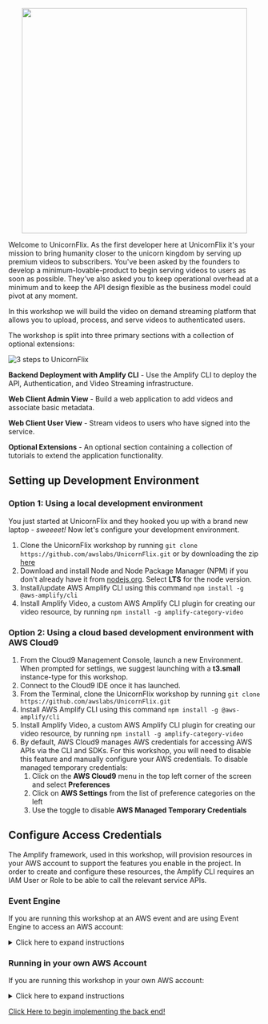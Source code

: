 <p align="center">
  <img src="https://www.amplify-video.com/unicornflix/logo.png" width="450">
</p>

Welcome to UnicornFlix. As the first developer here at UnicornFlix it's your mission to bring humanity closer to the unicorn kingdom by serving up premium videos to subscribers. You've been asked by the founders to develop a minimum-lovable-product to begin serving videos to users as soon as possible. They've also asked you to keep operational overhead at a minimum and to keep the API design flexible as the business model could pivot at any moment.

In this workshop we will build the video on demand streaming platform that allows you to upload, process, and serve videos to authenticated users.

The workshop is split into three primary sections with a collection of optional extensions:

![3 steps to UnicornFlix](https://www.amplify-video.com/unicornflix/steps.png)

**Backend Deployment with Amplify CLI** - Use the Amplify CLI to deploy the API, Authentication, and Video Streaming infrastructure.

**Web Client Admin View** - Build a web application to add videos and associate basic metadata.

**Web Client User View** - Stream videos to users who have signed into the service.

**Optional Extensions** - An optional section containing a collection of tutorials to extend the application functionality.

## Setting up Development Environment


### Option 1: Using a local development environment

You just started at UnicornFlix and they hooked you up with a brand new laptop - _sweeeet!_ Now let's configure your development environment. 

1. Clone the UnicornFlix workshop by running `git clone https://github.com/awslabs/UnicornFlix.git` or by downloading the zip [here](https://github.com/awslabs/unicornflix/archive/master.zip)
1. Download and install Node and Node Package Manager (NPM) if you don't already have it from [nodejs.org](https://nodejs.org/en/download/). Select **LTS** for the node version.
1. Install/update AWS Amplify CLI using this command `npm install -g @aws-amplify/cli`
1. Install Amplify Video, a custom AWS Amplify CLI plugin for creating our video resource, by running `npm install -g amplify-category-video`


### Option 2: Using a cloud based development environment with AWS Cloud9

1. From the Cloud9 Management Console, launch a new Environment. When prompted for settings, we suggest launching with a **t3.small** instance-type for this workshop. 
1. Connect to the Cloud9 IDE once it has launched. 
1. From the Terminal, clone the UnicornFlix workshop by running `git clone https://github.com/awslabs/UnicornFlix.git`
1. Install AWS Amplify CLI using this command `npm install -g @aws-amplify/cli`
1. Install Amplify Video, a custom AWS Amplify CLI plugin for creating our video resource, by running `npm install -g amplify-category-video`
1. By default, AWS Cloud9 manages AWS credentials for accessing AWS APIs via the CLI and SDKs. For this workshop, you will need to disable this feature and manually configure your AWS credentials. To disable managed temporary credentials:
    1. Click on the **AWS Cloud9** menu in the top left corner of the screen and select **Preferences**
    1. Click on **AWS Settings** from the list of preference categories on the left
    1. Use the toggle to disable **AWS Managed Temporary Credentials** 


## Configure Access Credentials

The Amplify framework, used in this workshop, will provision resources in your AWS account to support the features you enable in the project. In order to create and configure these resources, the Amplify CLI requires an IAM User or Role to be able to call the relevant service APIs. 

### Event Engine

If you are running this workshop at an AWS event and are using Event Engine to access an AWS account:

<details>
    <summary>Click here to expand instructions</summary>

1. Obtain your hash from the event lead and visit https://dashboard.eventengine.run/login
1. Login in using your hash and click on the use console button
1. A popover will appear with your AWS console access federation link and AWS CLI profile links
1. In a terminal (either on your laptop or in Cloud9, depending on how you are deploying the workshop) run the command `aws --profile ee configure`
1. Copy and paste the Access Key and Secret Access Key values from the Event Engine popover into the terminal when prompted. 
1. Set the default region to the region you are deploying this workshop in to.
1. Leave the default output format as default.
1. Open up your AWS profile folder on your computer ( `~/.aws/` for Mac and Linux and `C:\Users\USERNAME \.aws\` for windows)
1. Edit the `credentials` file in this folder, adding in the **aws_session_token** field to the ee profile, like so (copying the values from the popover in event engine). Please note that the credentials file is all lowercase (in Event Engine it is uppercase).
    ```
    [ee]
    aws_access_key_id = XXXXXXXXXXXXXXXX
    aws_secret_access_key = XXXXXXXXXXXXXXXXXXXXXXXXX
    aws_session_token = XXXXXXXXXXXXXXXXXXXXXXXXXXXXXXXXXXXXXXXXXXXXXXXXXX
    ```
1. Edit your `config` file by adding default values (changing your region to the assigned region of your event)
    ```
    [ee]
    region = us-west-2
    output = json
    ```
1. When running `amplify init` choose the newly created profile called `ee` (**Note:** please don't select default)
</details>

### Running in your own AWS Account

If you are running this workshop in your own AWS account:

<details>
    <summary>Click here to expand instructions</summary>

1. To operate this workshop, you will need an IAM User with access to the base services supported by Amplify. A sample policy is included here: https://aws-amplify.github.io/docs/cli-toolchain/usage#iam-policy-for-the-cli .
In addition to these services, the Amplify Video VOD component also uses **AWS Elemental MediaConvert**. To add support for this service, attach the IAM Managed Policy **AWSElementalMediaConvertFullAccess to your IAM User, along with the above policy for the base Amplify functionality. 
1. Once you have created an IAM User for use in the workshop, open a terminal (either on your laptop or in Cloud9, depending on how you are deploying the workshop) and run the command `aws --profile ee configure`
1. Enter the Access Key and Secret Access Key for the IAM User you just created
1. Set the default region to the region you are deploying the UnicornFlix environment into
1. Leave the default output format to the default value


</details>





[Click Here to begin implementing the back end!](./documentation/Backend.md)
